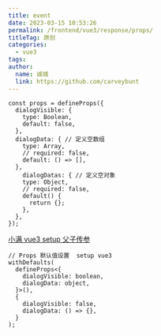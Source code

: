 ```yaml
---
title: event
date: 2023-03-15 10:53:26
permalink: /frontend/vue3/response/props/
titleTag: 原创
categories: 
  - vue3
tags: 
author: 
  name: 诚城
  link: https://github.com/carveybunt
---
```


```vue
const props = defineProps({
  dialogVisible: {
    type: Boolean,
    default: false,
  },
  dialogData: { // 定义空数组
    type: Array,
    // required: false,
    default: () => [],
  },
    dialogDatas: { // 定义空对象
    type: Object,
    // required: false,
    default() {
      return {};
    },
  },
});
```

[小满 vue3 setup 父子传参](https://www.bilibili.com/video/BV1dS4y1y7vd?p=16&vd_source=cf990de380ee2e1b26ff001353a0f95f)

```vue
// Props 默认值设置  setup vue3
withDefaults(
  defineProps<{
    dialogVisible: boolean,
    dialogData: object,
  }>(),
  {
    dialogVisible: false,
    dialogData: () => {},
  }
);
```

